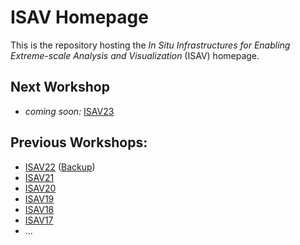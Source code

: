 # ISAV Homepage

This is the repository hosting the *In Situ Infrastructures for Enabling Extreme-scale Analysis and Visualization* (ISAV) homepage.

## Next Workshop

- *coming soon:* [ISAV23](2023/)

## Previous Workshops:

- [ISAV22](https://dav.lbl.gov/events/ISAV2022/) ([Backup](2022/))
- [ISAV21](https://dav.lbl.gov/events/ISAV2021/)
- [ISAV20](https://dav.lbl.gov/events/ISAV2020/)
- [ISAV19](https://dav.lbl.gov/events/ISAV2019/)
- [ISAV18](https://dav.lbl.gov/events/ISAV2018/)
- [ISAV17](https://dav.lbl.gov/events/ISAV2017/)
- ...
